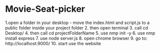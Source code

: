 # Movie-Seat-picker
1.open a folder in your desktop - move the index.html and script.js to a public folder inside your project folder
2. then open terminal
3. call cd Desktop/
4. then call cd projectFolderName
5. use nmp init -y 
6. use nmp install express
7. use node server.js
8. open chrome browser
9. go to: http://localhost:9000/
10. start use the website
